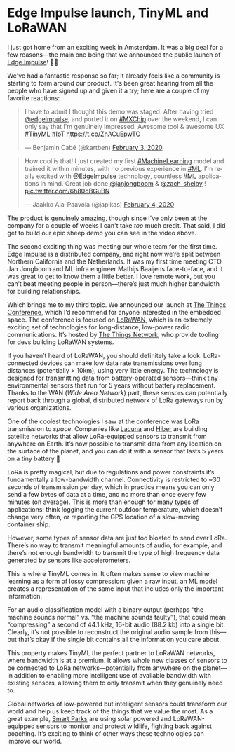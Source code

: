 # Edge Impulse launch, TinyML and LoRaWAN

I just got home from an exciting week in Amsterdam. It was a big deal for a few reasons—the main one being that we announced the public launch of [Edge Impulse](http://edgeimpulse.com)! 🥳🍾

We've had a fantastic response so far; it already feels like a community is starting to form around our product. It's been great hearing from all the people who have signed up and given it a try; here are a couple of my favorite reactions:

<blockquote class="twitter-tweet"><p lang="en" dir="ltr">I have to admit I thought this demo was staged. After having tried <a href="https://twitter.com/EdgeImpulse?ref_src=twsrc%5Etfw">@edgeimpulse</a>, and ported it on <a href="https://twitter.com/hashtag/MXChip?src=hash&amp;ref_src=twsrc%5Etfw">#MXChip</a> over the weekend, I can only say that I&#39;m genuinely impressed. Awesome tool &amp; awesome UX <a href="https://twitter.com/hashtag/TinyML?src=hash&amp;ref_src=twsrc%5Etfw">#TinyML</a> <a href="https://twitter.com/hashtag/IoT?src=hash&amp;ref_src=twsrc%5Etfw">#IoT</a> <a href="https://t.co/ZnACuEpwTO">https://t.co/ZnACuEpwTO</a></p>&mdash; Benjamin Cabé (@kartben) <a href="https://twitter.com/kartben/status/1224382736514699264?ref_src=twsrc%5Etfw">February 3, 2020</a></blockquote> <script async src="https://platform.twitter.com/widgets.js" charset="utf-8"></script>

<blockquote class="twitter-tweet"><p lang="en" dir="ltr">How cool is that! I just created my first <a href="https://twitter.com/hashtag/MachineLearning?src=hash&amp;ref_src=twsrc%5Etfw">#MachineLearning</a> model and trained it within minutes, with no previous experience in <a href="https://twitter.com/hashtag/ML?src=hash&amp;ref_src=twsrc%5Etfw">#ML</a>. I’m really excited with <a href="https://twitter.com/EdgeImpulse?ref_src=twsrc%5Etfw">@EdgeImpulse</a> technology, countless <a href="https://twitter.com/hashtag/ML?src=hash&amp;ref_src=twsrc%5Etfw">#ML</a> applications in mind. Great job done ⁦<a href="https://twitter.com/janjongboom?ref_src=twsrc%5Etfw">@janjongboom</a>⁩ &amp; ⁦<a href="https://twitter.com/zach_shelby?ref_src=twsrc%5Etfw">@zach_shelby</a>⁩ ! <a href="https://t.co/6h80dBGuBN">pic.twitter.com/6h80dBGuBN</a></p>&mdash; Jaakko Ala-Paavola (@japikas) <a href="https://twitter.com/japikas/status/1224731746840739841?ref_src=twsrc%5Etfw">February 4, 2020</a></blockquote>

The product is genuinely amazing, though since I've only been at the company for a couple of weeks I can't take _too_ much credit. That said, I did get to build our epic sheep demo you can see in the video above.

The second exciting thing was meeting our whole team for the first time. Edge Impulse is a distributed company, and right now we’re split between Northern California and the Netherlands. It was my first time meeting CTO Jan Jongboom and ML infra engineer Mathijs Baaijens face-to-face, and it was great to get to know them a little better. I love remote work, but you can’t beat meeting people in person—there’s just much higher bandwidth for building relationships.

Which brings me to my third topic. We announced our launch at [The Things Conference](https://www.thethingsnetwork.org/conference/), which I’d recommend for anyone interested in the embedded space. The conference is focused on [LoRaWAN](https://lora-alliance.org/about-lorawan), which is an extremely exciting set of technologies for long-distance, low-power radio communications. It’s hosted by [The Things Network](https://www.thethingsnetwork.org/), who provide tooling for devs building LoRaWAN systems.

If you haven’t heard of LoRaWAN, you should definitely take a look. LoRa-connected devices can make low data rate transmissions over long distances (potentially > 10km), using very little energy. The technology is designed for transmitting data from battery-operated sensors—think tiny environmental sensors that run for 5 years without battery replacement. Thanks to the WAN (_Wide Area Network_) part, these sensors can potentially report back through a global, distributed network of LoRa gateways run by various organizations.

One of the coolest technologies I saw at the conference was LoRa transmission to _space_. Companies like [Lacuna](https://lacuna.space/) and [Hiber](https://hiber.global/) are building satellite networks that allow LoRa-equipped sensors to transmit from anywhere on Earth. It’s now possible to transmit data from any location on the surface of the planet, and you can do it with a sensor that lasts 5 years on a tiny battery 🤯

LoRa is pretty magical, but due to regulations and power constraints it’s fundamentally a low-bandwidth channel. Connectivity is restricted to ~30 seconds of transmission per day, which in practice means you can only send a few bytes of data at a time, and no more than once every few minutes (on average). This is more than enough for many types of applications: think logging the current outdoor temperature, which doesn’t change very often, or reporting the GPS location of a slow-moving container ship.

However, some types of sensor data are just too bloated to send over LoRa. There’s no way to transmit meaningful amounts of audio, for example, and there’s not enough bandwidth to transmit the type of high frequency data generated by sensors like accelerometers.

This is where TinyML comes in. It often makes sense to view machine learning as a form of lossy compression: given a raw input, an ML model creates a representation of the same input that includes only the important information.

For an audio classification model with a binary output (perhaps “the machine sounds normal” vs. “the machine sounds faulty”), that could mean “compressing” a second of 44.1 kHz, 16-bit audio (88.2 kb) into a single bit. Clearly, it’s not possible to reconstruct the original audio sample from this—but that’s okay if the single bit contains all the information you care about.

This property makes TinyML the perfect partner to LoRaWAN networks, where bandwidth is at a premium. It allows whole new classes of sensors to be connected to LoRa networks—potentially from anywhere on the planet—in addition to enabling more intelligent use of available bandwidth with existing sensors, allowing them to only transmit when they genuinely need to.

Global networks of low-powered but intelligent sensors could transform our world and help us keep track of the things that we value the most. As a great example, [Smart Parks](https://www.smartparks.org/) are using solar powered and LoRaWAN-equipped sensors to monitor and protect wildlife, fighting back against poaching. It’s exciting to think of other ways these technologies can improve our world.
